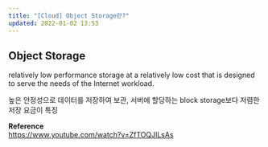 ```yaml
---
title: "[Cloud] Object Storage란?"
updated: 2022-01-02 13:53
---
```


## Object Storage

relatively low performance storage at a relatively low cost that is designed to serve the needs of the Internet workload.<br/>

높은 안정성으로 데이터를 저장하여 보관, 서버에 할당하는 block storage보다 저렴한 저장 요금이 특징<br/>

**Reference**
<br/>
https://www.youtube.com/watch?v=ZfTOQJlLsAs
